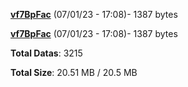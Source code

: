 [**vf7BpFac**](/data/vf7BpFac.txt) (07/01/23 - 17:08)- 1387 bytes

[**vf7BpFac**](/data/vf7BpFac.txt) (07/01/23 - 17:08)- 1387 bytes

**Total Datas**: 3215

**Total Size**: 20.51 MB / 20.5 MB